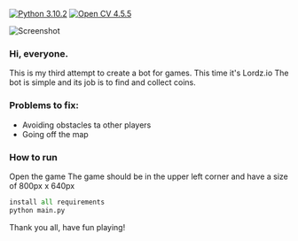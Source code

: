 [![Python 3.10.2](https://img.shields.io/badge/Python-3.10.2-blue.svg)](https://www.python.org/) [![Open CV 4.5.5](https://img.shields.io/badge/OpenCV-4.5.5-brightgreen)](https://pypi.org/project/opencv-python/)

![Screenshot](https://i2.piccy.info/i9/dca034251349a5187abaadbeea5afcd5/1642608026/27566/1455361/70554LordzBot_800.jpg)

### Hi, everyone. 
This is my third attempt to create a bot for games.
This time it's Lordz.io
The bot is simple and its job is to find and collect coins.



### Problems to fix:
- Avoiding obstacles ta other players
- Going off the map

### How to run
Open the game
The game should be in the upper left corner and have a size of 800px x 640px
```python
install all requirements
python main.py
```

Thank you all, have fun playing!
